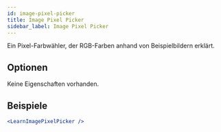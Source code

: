 ```yaml
---
id: image-pixel-picker
title: Image Pixel Picker
sidebar_label: Image Pixel Picker
---
```


Ein Pixel-Farbwähler, der RGB-Farben anhand von Beispielbildern erklärt.

## Optionen

Keine Eigenschaften vorhanden.

## Beispiele

```jsx live
<LearnImagePixelPicker />
```

